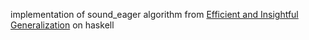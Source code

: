 implementation of sound_eager algorithm from [Efficient and Insightful Generalization](http://okmij.org/ftp/ML/generalization.html) on haskell

